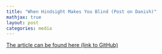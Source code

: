 ```yaml
---
title: "When Hindsight Makes You Blind (Post on Danish)"
mathjax: true
layout: post
categories: media
---
```


[The article can be found here (link to GitHub)](/assets/pdfs/hindsight.pdf)
